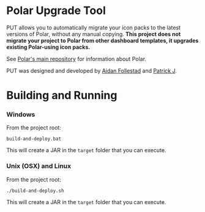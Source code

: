 # Polar Upgrade Tool

PUT allows you to automatically migrate your icon packs to the latest versions of Polar, without any manual copying. **This project does not migrate your project to Polar from other dashboard templates, it upgrades existing Polar-using icon packs.**

See [Polar's main repository](https://github.com/afollestad/polar-dashboard) for information about Polar.

PUT was designed and developed by [Aidan Follestad](https://github.com/afollestad) and [Patrick J](https://github.com/PDDStudio).

# Building and Running

### Windows

From the project root:

```Gradle
build-and-deploy.bat
```

This will create a JAR in the `target` folder that you can execute.

### Unix (OSX) and Linux

From the project root:

```Gradle
./build-and-deploy.sh
```

This will create a JAR in the `target` folder that you can execute.
